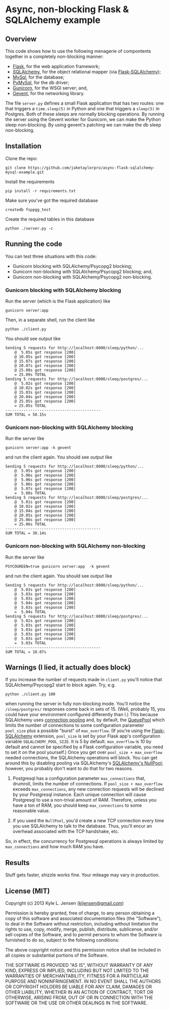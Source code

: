 Async, non-blocking Flask & SQLAlchemy example
==============================================

## Overview

This code shows how to use the following menagerie of compontents
together in a completely non-blocking manner:

* [Flask](http://flask.pocoo.org/), for the web application framework;
* [SQLAlchemy](http://www.sqlalchemy.org/), for the object relational mapper (via [Flask-SQLAlchemy](https://github.com/mitsuhiko/flask-sqlalchemy));
* [MySql](https://www.mysql.com/), for the database;
* [PyMySql](https://pymysql.readthedocs.io/en/latest/), for the db driver;
* [Gunicorn](http://gunicorn.org/), for the WSGI server; and,
* [Gevent](http://www.gevent.org/), for the networking library.

The file `server.py` defines a small Flask application that has
two routes: one that triggers a `time.sleep(5)` in Python and one that
triggers a `sleep(5)` in Postgres.  Both of these sleeps are normally
blocking operations.  By running the server using the Gevent
worker for Gunicorn, we can make the Python sleep non-blocking.
By using gevent's patching we 
can make the db sleep non-blocking.


## Installation

Clone the repo:

	git clone https://github.com/jaketaylorpro/async-flask-sqlalchemy-mysql-example.git

Install the requirements

	pip install -r requirements.txt

Make sure you've got the required database

	createdb fsppgg_test

Create the required tables in this database

	python ./server.py -c


## Running the code

You can test three situations with this code:
 * Gunicorn blocking with SQLAlchemy/Psycopg2 blocking;
 * Gunicorn non-blocking with SQLAlchemy/Psycopg2 blocking; and,
 * Gunicorn non-blocking with SQLAlchemy/Psycopg2 non-blocking.

### Gunicorn blocking with SQLAlchemy blocking

Run the server (which is the Flask application) like

	gunicorn server:app

Then, in a separate shell, run the client like

	python ./client.py

You should see output like

	Sending 5 requests for http://localhost:8000/sleep/python/...
		@  5.05s got response [200]
		@ 10.05s got response [200]
		@ 15.07s got response [200]
		@ 20.07s got response [200]
		@ 25.08s got response [200]
		= 25.09s TOTAL
	Sending 5 requests for http://localhost:8000/sleep/postgres/...
		@  5.02s got response [200]
		@ 10.02s got response [200]
		@ 15.03s got response [200]
		@ 20.04s got response [200]
		@ 25.05s got response [200]
		= 25.05s TOTAL
	------------------------------------------
	SUM TOTAL = 50.15s


### Gunicorn non-blocking with SQLAlchemy blocking

Run the server like

	gunicorn server:app -k gevent

and run the client again.   You should see output like

	Sending 5 requests for http://localhost:8000/sleep/python/...
		@  5.05s got response [200]
		@  5.06s got response [200]
		@  5.06s got response [200]
		@  5.06s got response [200]
		@  5.07s got response [200]
		=  5.08s TOTAL
	Sending 5 requests for http://localhost:8000/sleep/postgres/...
		@  5.01s got response [200]
		@ 10.02s got response [200]
		@ 15.04s got response [200]
		@ 20.05s got response [200]
		@ 25.06s got response [200]
		= 25.06s TOTAL
	------------------------------------------
	SUM TOTAL = 30.14s
	 

### Gunicorn non-blocking with SQLAlchemy non-blocking

Run the server like

	PSYCOGREEN=true gunicorn server:app  -k gevent 

and run the client again.   You should see output like

	Sending 5 requests for http://localhost:8000/sleep/python/...
		@  5.03s got response [200]
		@  5.03s got response [200]
		@  5.03s got response [200]
		@  5.04s got response [200]
		@  5.03s got response [200]
		=  5.04s TOTAL
	Sending 5 requests for http://localhost:8000/sleep/postgres/...
		@  5.02s got response [200]
		@  5.03s got response [200]
		@  5.03s got response [200]
		@  5.03s got response [200]
		@  5.03s got response [200]
		=  5.03s TOTAL
	------------------------------------------
	SUM TOTAL = 10.07s


## Warnings (I lied, it actually does block)

If you increase the number of requests made in `client.py` you'll notice
that SQLAlchemy/Psycopg2 start to block again.  Try, e.g.

	python ./client.py 100

when running the server in fully non-blocking mode.  You'll notice the `/sleep/postgres/` 
responses come back in sets of 15. (Well, probably 15, you could have your
environment configured differently than I.)  This because SQLAlchemy uses
[connection pooling](http://docs.sqlalchemy.org/en/latest/core/pooling.html)
and, by default, the [QueuePool](http://docs.sqlalchemy.org/en/latest/core/pooling.html#sqlalchemy.pool.QueuePool)
which limits the number of connections to some configuration parameter
`pool_size` plus a possible "burst" of `max_overflow`.  (If you're using 
the [Flask-SQLAlchemy](https://github.com/mitsuhiko/flask-sqlalchemy)
extension, `pool_size` is set by your Flask app's configuration variable
`SQLALCHEMY_POOL_SIZE`.  It is 5 by default.  `max_overflow` is 10 by
default and cannot be specified by a Flask configuration variable, you need
to set it on the pool yourself.) Once you get over
`pool_size + max_overflow` needed connections, the SQLAlchemy operations
will block.  You can get around this by disabling pooling via SQLAlchemy's
[SQLAlchemy's NullPool](http://docs.sqlalchemy.org/en/latest/core/pooling.html#sqlalchemy.pool.NullPool);
however, you probably don't want to do that for two reasons.  

1.  Postgresql has a configuration parameter `max_connections` that, drumroll, limits the
number of connections.  If `pool_size + max_overflow` exceeds `max_connections`,
any new connection requests will be declined by your Postgresql instance.
Each unique connection will cause Postgresql to use a non-trival amount of
RAM.  Therefore, unless you have a ton of RAM, you should keep `max_connections`
to some reasonable value.

2.  If you used the `NullPool`, you'd create a new TCP connection every
time you use SQLAlchemy to talk to the database.  Thus, you'll encur an
overhead  associated with the TCP handshake, etc.

So, in effect, the concurrency for Postgresql operations is always
limited by `max_connections` and how much RAM you have.


## Results

Stuff gets faster, shizzle works fine.  Your mileage may vary in production.  


## License (MIT)

Copyright (c) 2013 Kyle L. Jensen (kljensen@gmail.com)

Permission is hereby granted, free of charge, to any person obtaining
a copy of this software and associated documentation files (the
"Software"), to deal in the Software without restriction, including
without limitation the rights to use, copy, modify, merge, publish,
distribute, sublicense, and/or sell copies of the Software, and to
permit persons to whom the Software is furnished to do so, subject to
the following conditions:

The above copyright notice and this permission notice shall be
included in all copies or substantial portions of the Software.

THE SOFTWARE IS PROVIDED "AS IS", WITHOUT WARRANTY OF ANY KIND,
EXPRESS OR IMPLIED, INCLUDING BUT NOT LIMITED TO THE WARRANTIES OF
MERCHANTABILITY, FITNESS FOR A PARTICULAR PURPOSE AND NONINFRINGEMENT.
IN NO EVENT SHALL THE AUTHORS OR COPYRIGHT HOLDERS BE LIABLE FOR ANY
CLAIM, DAMAGES OR OTHER LIABILITY, WHETHER IN AN ACTION OF CONTRACT,
TORT OR OTHERWISE, ARISING FROM, OUT OF OR IN CONNECTION WITH THE
SOFTWARE OR THE USE OR OTHER DEALINGS IN THE SOFTWARE.
